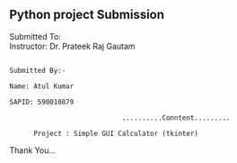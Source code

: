 Python  project Submission
--------------------------
 Submitted To:                                                             
 Instructor: Dr. Prateek Raj Gautam
 
 
                                                                            Submitted By:-
                                                                            Name: Atul Kumar
                                                                            SAPID: 590010879

                                ..........Conntent.........

          Project : Simple GUI Calculator (tkinter)


Thank You...
